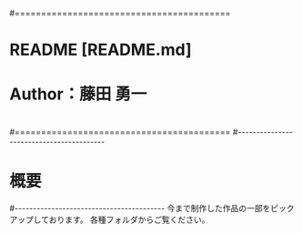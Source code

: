#=========================================
#
#	README [README.md]
#	Author：藤田 勇一
#
#=========================================
#-----------------------------------------
#	概要
#-----------------------------------------
今まで制作した作品の一部をピックアップしております。
各種フォルダからご覧ください。
